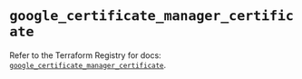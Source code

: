 # `google_certificate_manager_certificate`

Refer to the Terraform Registry for docs: [`google_certificate_manager_certificate`](https://registry.terraform.io/providers/hashicorp/google/6.2.0/docs/resources/certificate_manager_certificate).
